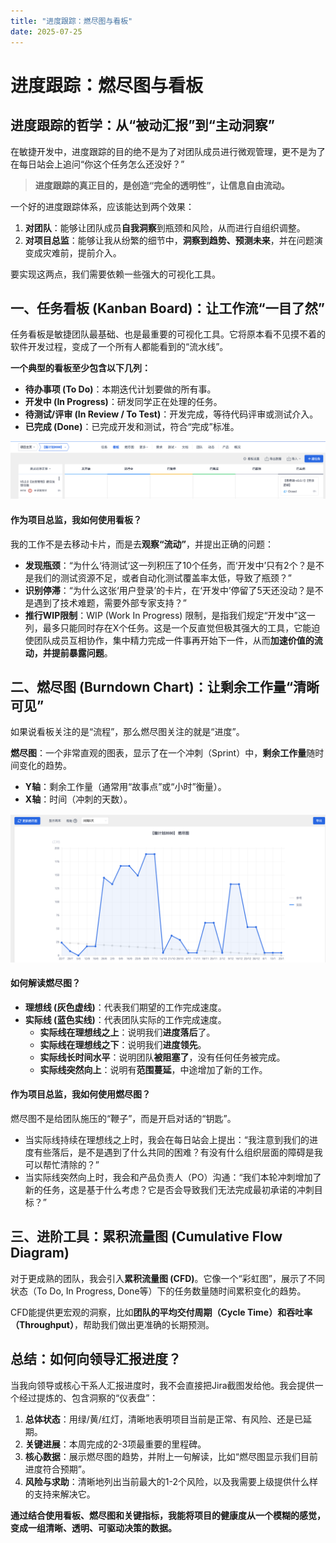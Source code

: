 ```yaml
---
title: "进度跟踪：燃尽图与看板"
date: 2025-07-25
---
```


# 进度跟踪：燃尽图与看板

## 进度跟踪的哲学：从“被动汇报”到“主动洞察”

在敏捷开发中，进度跟踪的目的绝不是为了对团队成员进行微观管理，更不是为了在每日站会上追问“你这个任务怎么还没好？”

> **进度跟踪的真正目的，是创造“完全的透明性”，让信息自由流动。**

一个好的进度跟踪体系，应该能达到两个效果：
1.  **对团队**：能够让团队成员**自我洞察**到瓶颈和风险，从而进行自组织调整。
2.  **对项目总监**：能够让我从纷繁的细节中，**洞察到趋势、预测未来**，并在问题演变成灾难前，提前介入。

要实现这两点，我们需要依赖一些强大的可视化工具。

## 一、任务看板 (Kanban Board)：让工作流“一目了然”

任务看板是敏捷团队最基础、也是最重要的可视化工具。它将原本看不见摸不着的软件开发过程，变成了一个所有人都能看到的“流水线”。

**一个典型的看板至少包含以下几列：**
* **待办事项 (To Do)**：本期迭代计划要做的所有事。
* **开发中 (In Progress)**：研发同学正在处理的任务。
* **待测试/评审 (In Review / To Test)**：开发完成，等待代码评审或测试介入。
* **已完成 (Done)**：已完成开发和测试，符合“完成”标准。

![任务看板示例](../../../png/看板.png)

#### **作为项目总监，我如何使用看板？**

我的工作不是去移动卡片，而是去**观察“流动”**，并提出正确的问题：
* **发现瓶颈**：“为什么‘待测试’这一列积压了10个任务，而‘开发中’只有2个？是不是我们的测试资源不足，或者自动化测试覆盖率太低，导致了瓶颈？”
* **识别停滞**：“为什么这张‘用户登录’的卡片，在‘开发中’停留了5天还没动？是不是遇到了技术难题，需要外部专家支持？”
* **推行WIP限制**：WIP (Work In Progress) 限制，是指我们规定“开发中”这一列，最多只能同时存在X个任务。这是一个反直觉但极其强大的工具，它能迫使团队成员互相协作，集中精力完成一件事再开始下一件，从而**加速价值的流动，并提前暴露问题**。

## 二、燃尽图 (Burndown Chart)：让剩余工作量“清晰可见”

如果说看板关注的是“流程”，那么燃尽图关注的就是“进度”。

**燃尽图**：一个非常直观的图表，显示了在一个冲刺（Sprint）中，**剩余工作量**随时间变化的趋势。
* **Y轴**：剩余工作量（通常用“故事点”或“小时”衡量）。
* **X轴**：时间（冲刺的天数）。

![燃尽图示例](../../../png/燃尽图.png)

#### **如何解读燃尽图？**

* **理想线 (灰色虚线)**：代表我们期望的工作完成速度。
* **实际线 (蓝色实线)**：代表团队实际的工作完成速度。
    * **实际线在理想线之上**：说明我们**进度落后**了。
    * **实际线在理想线之下**：说明我们**进度领先**。
    * **实际线长时间水平**：说明团队**被阻塞了**，没有任何任务被完成。
    * **实际线突然向上**：说明有**范围蔓延**，中途增加了新的工作。

#### **作为项目总监，我如何使用燃尽图？**

燃尽图不是给团队施压的“鞭子”，而是开启对话的“钥匙”。
* 当实际线持续在理想线之上时，我会在每日站会上提出：“我注意到我们的进度有些落后，是不是遇到了什么共同的困难？有没有什么组织层面的障碍是我可以帮忙清除的？”
* 当实际线突然向上时，我会和产品负责人（PO）沟通：“我们本轮冲刺增加了新的任务，这是基于什么考虑？它是否会导致我们无法完成最初承诺的冲刺目标？”

## 三、进阶工具：累积流量图 (Cumulative Flow Diagram)

对于更成熟的团队，我会引入**累积流量图 (CFD)**。它像一个“彩虹图”，展示了不同状态（To Do, In Progress, Done等）下的任务数量随时间累积变化的趋势。

CFD能提供更宏观的洞察，比如**团队的平均交付周期（Cycle Time）**和**吞吐率（Throughput）**，帮助我们做出更准确的长期预测。

## 总结：如何向领导汇报进度？

当我向领导或核心干系人汇报进度时，我不会直接把Jira截图发给他。我会提供一个经过提炼的、包含洞察的“仪表盘”：

1.  **总体状态**：用绿/黄/红灯，清晰地表明项目当前是正常、有风险、还是已延期。
2.  **关键进展**：本周完成的2-3项最重要的里程碑。
3.  **核心数据**：展示燃尽图的趋势，并附上一句解读，比如“燃尽图显示我们目前进度符合预期”。
4.  **风险与求助**：清晰地列出当前最大的1-2个风险，以及我需要上级提供什么样的支持来解决它。

**通过结合使用看板、燃尽图和关键指标，我能将项目的健康度从一个模糊的感觉，变成一组清晰、透明、可驱动决策的数据。**